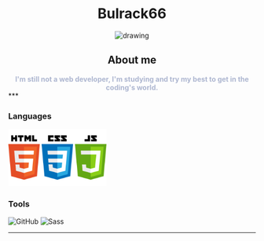 <div align="center">

# Bulrack66

<img src="https://avatars.githubusercontent.com/u/113458279?s=400&u=cfec7071d3e55e1baaa5f9273048bb8cafb0ed0d&v=4" alt="drawing" width="200"/>

## About me

<div style="color: #ADB6D0;font-weight: bold;">I'm still not a web developer, I'm studying and try my best to get in the coding's world.</div>
</div>

<div>
<div>
***

### Languages

<img src="https://github.com/Bulrack66/Bulrack66/blob/main/Languages.png?raw=true" alt="Languages" width="200"/>
</div>
<div>

### Tools

<img src="https://icons.iconarchive.com/icons/limav/flat-gradient-social/64/Github-icon.png" alt="GitHub"/> <img src="https://cdn3.iconfinder.com/data/icons/logos-and-brands-adobe/512/288_Sass-512.png" alt="Sass" width="70"/>

***

</div>
</div>